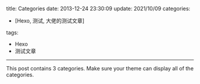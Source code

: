 title: Categories
date: 2013-12-24 23:30:09
update: 2021/10/09
categories:
 - [Hexo, 测试, 大佬的测试文章]

tags:
 - Hexo
 - 测试文章

---

This post contains 3 categories. Make sure your theme can display all of the categories.

 <!-- - Foo
- Bar
- Baz -->